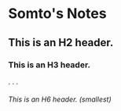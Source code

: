 # Somto's Notes

## This is an H2 header.

### This is an H3 header.
.
.
.
###### This is an H6 header. (smallest)